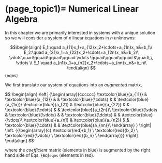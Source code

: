 (page_topic1)=
Numerical Linear Algebra
=======================

In this chapter we are primarily interested in systems with a unique solution so we will consider a system of $n$ linear equations in $n$ unknowns:

$$\begin{align}
E_1:\quad a_{11}x_1+a_{12}x_2+\cdots+a_{1n}x_n&=b_1\\
E_2:\quad a_{21}x_1+a_{22}x_2+\cdots+a_{2n}x_n&=b_2\\
\vdots\quad\qquad\qquad\qquad \vdots \qquad\qquad\qquad &\quad\,\, \vdots \\
E_1:\quad a_{n1}x_1+a_{n2}x_2+\cdots+a_{nn}x_n&=b_n\\
\end{align}
$$ (eqns)

We first translate our system of equations into an *augmented* matrix,

$$
\begin{align}
  \left[ {\begin{array}{cccccc}
    \textcolor{blue}{a_{11}} &  \textcolor{blue}{a_{12}} &  &  \textcolor{blue}{\cdots} &  &  \textcolor{blue}{a_{1n}}\\
     \textcolor{blue}{a_{21} &  \textcolor{blue}{a_{22}} &  &  \textcolor{blue}{\cdots} &  &  \textcolor{blue}{a_{2n}}\\
     \textcolor{blue}{\vdots &  \textcolor{blue}{\vdots} &  &  \textcolor{blue}{\ddots} &  &  \textcolor{blue}{\vdots}\\
     \textcolor{blue}{a_{n1} &  \textcolor{blue}{a_{n2}} &  &  \textcolor{blue}{\cdots} &  &  \textcolor{blue}{a_{nn}}\\
  \end{array} } \right|
  \left. {{\begin{array}{c}
  \textcolor{red}{b_1} \\
  \textcolor{red}{b_2} \\
  \textcolor{red}{\vdots} \\
  \textcolor{red}{b_n} \\
  \end{array}}} \right] 
\end{align}
$$

where the *coefficient* matrix (elements in blue) is augmented by the right hand side of Eqs. {eq}`eqns` (elements in red).
